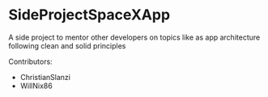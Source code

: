 # SideProjectSpaceXApp
A side project to mentor other developers on topics like as app architecture following clean and solid principles

Contributors:

- ChristianSlanzi
- WillNix86